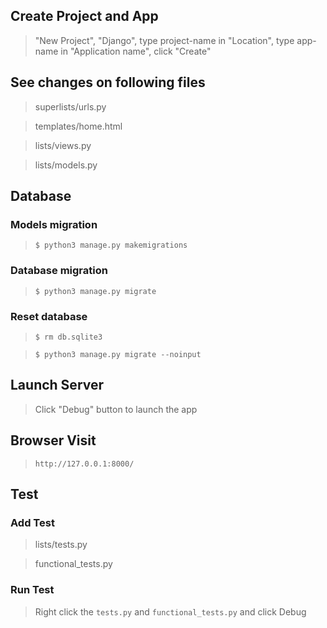 ## Create Project and App

> "New Project", "Django", type project-name in "Location", type app-name in "Application name", click "Create"

## See changes on following files

> superlists/urls.py

> templates/home.html

> lists/views.py

> lists/models.py

## Database

### Models migration

> `$ python3 manage.py makemigrations`

### Database migration

> `$ python3 manage.py migrate`

### Reset database

> `$ rm db.sqlite3`

> `$ python3 manage.py migrate --noinput`

## Launch Server

> Click "Debug" button to launch the app

## Browser Visit

> `http://127.0.0.1:8000/`

## Test

### Add Test 

> lists/tests.py

> functional_tests.py

### Run Test

> Right click the `tests.py` and `functional_tests.py` and click Debug
